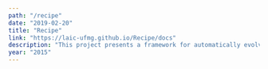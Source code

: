 ```yaml
---
path: "/recipe"
date: "2019-02-20"
title: "Recipe"
link: "https://laic-ufmg.github.io/Recipe/docs"
description: "This project presents a framework for automatically evolving machine learning pipelines based on the definition of grammars."
year: "2015"
---
```

